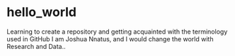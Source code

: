 # hello_world
Learning to create a repository and getting acquainted with the terminology used in GitHub
I am Joshua Nnatus, and I would change the world with Research and Data..
